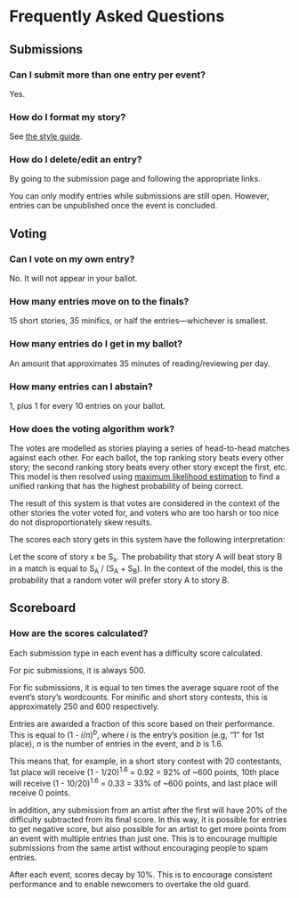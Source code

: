 # Frequently Asked Questions

## Submissions

### Can I submit more than one entry per event?

Yes.

### How do I format my story?

See [the style guide](/style).

### How do I delete/edit an entry?

By going to the submission page and following the appropriate links.

You can only modify entries while submissions are still open. However, entries can be unpublished once the event is concluded.

## Voting

### Can I vote on my own entry?

No. It will not appear in your ballot.

### How many entries move on to the finals?

15 short stories, 35 minifics, or half the entries&mdash;whichever is smallest.

### How many entries do I get in my ballot?

An amount that approximates 35 minutes of reading/reviewing per day.

### How many entries can I abstain?

1, plus 1 for every 10 entries on your ballot.

### How does the voting algorithm work?

The votes are modelled as stories playing a series of head-to-head matches against each other.
For each ballot, the top ranking story beats every other story; the second ranking story beats every other story except the first, etc.
This model is then resolved using [maximum likelihood estimation](https://en.wikipedia.org/wiki/Maximum_likelihood) to find a unified ranking that has the highest probability of being correct.

The result of this system is that votes are considered in the context of the other stories the voter voted for, and voters who are too harsh or too nice do not disproportionately skew results.

The scores each story gets in this system have the following interpretation:

Let the score of story x be S<sub>x</sub>.
The probability that story A will beat story B in a match is equal to S<sub>A</sub> / (S<sub>A</sub> + S<sub>B</sub>).
In the context of the model, this is the probability that a random voter will prefer story A to story B.

## Scoreboard

### How are the scores calculated?

Each submission type in each event has a difficulty score calculated.

For pic submissions, it is always 500.

For fic submissions, it is equal to ten times the average square root of the event’s story’s wordcounts.
For minific and short story contests, this is approximately 250 and 600 respectively.

Entries are awarded a fraction of this score based on their performance.
This is equal to (1 - *i*/*n*)<sup>*b*</sup>, where *i* is the entry’s position (e.g, “1” for 1st place), *n* is the number of entries in the event, and *b* is 1.6.

This means that, for example, in a short story contest with 20 contestants, 1st place will receive (1 - 1/20)<sup>1.6</sup> = 0.92 = 92% of ~600 points, 10th place will receive (1 - 10/20)<sup>1.6</sup> = 0.33 = 33% of ~600 points, and last place will receive 0 points.

In addition, any submission from an artist after the first will have 20% of the difficulty subtracted from its final score.
In this way, it is possible for entries to get negative score, but also possible for an artist to get more points from an event with multiple entries than just one.
This is to encourage multiple submissions from the same artist without encouraging people to spam entries.

After each event, scores decay by 10%.
This is to encourage consistent performance and to enable newcomers to overtake the old guard.
